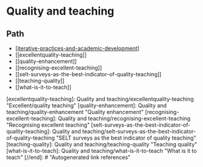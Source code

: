 # Quality and teaching

## Path

- [[iterative-practices-and-academic-development]]
- [[excellentquality-teaching]]
- [[quality-enhancement]]
- [[recognising-excellent-teaching]]
- [[selt-surveys-as-the-best-indicator-of-quality-teaching]]
- [[teaching-quality]]
- [[what-is-it-to-teach]]

[//begin]: # "Autogenerated link references for markdown compatibility"
[iterative-practices-and-academic-development]: iterative-practices-and-academic-development "Iterative Practices and Academic Development"
[excellentquality-teaching]: Quality and teaching/excellentquality-teaching "Excellent/quality teaching"
[quality-enhancement]: Quality and teaching/quality-enhancement "Quality enhancement"
[recognising-excellent-teaching]: Quality and teaching/recognising-excellent-teaching "Recognising excellent teaching"
[selt-surveys-as-the-best-indicator-of-quality-teaching]: Quality and teaching/selt-surveys-as-the-best-indicator-of-quality-teaching "SELT surveys as the best indicator of quality teaching"
[teaching-quality]: Quality and teaching/teaching-quality "Teaching quality"
[what-is-it-to-teach]: Quality and teaching/what-is-it-to-teach "What is it to teach"
[//end]: # "Autogenerated link references"